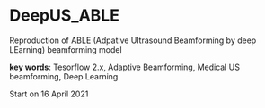 # DeepUS_ABLE
Reproduction of ABLE (Adpative Ultrasound Beamforming by deep LEarning) beamforming model

**key words**: Tesorflow 2.x, Adaptive Beamforming, Medical US beamforming, Deep Learning

Start on 16 April 2021